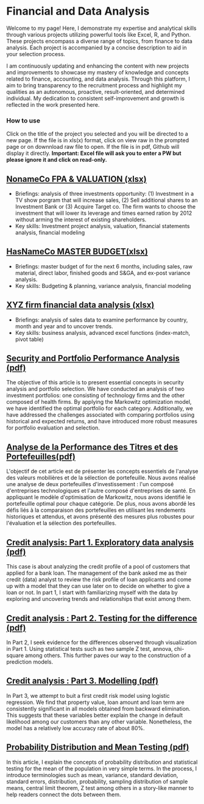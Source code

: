 # Financial and Data Analysis

Welcome to my page! Here, I demonstrate my expertise and analytical skills through various projects utilizing powerful tools like Excel, R, and Python. These projects encompass a diverse range of topics, from finance to data analysis. Each project is accompanied by a concise description to aid in your selection process.

I am continuously updating and enhancing the content with new projects and improvements to showcase my mastery of knowledge and concepts related to finance, accounting, and data analysis. Through this platform, I aim to bring transparency to the recruitment process and highlight my qualities as an autonomous, proactive, result-oriented, and determined individual. My dedication to consistent self-improvement and growth is reflected in the work presented here.

### How to use
Click on the title of the project you selected and you will be directed to a new page. If the file is in xls(x) format, click on view raw in the prompted page or on downnload raw file to open. If the file is in pdf, Github will display it directly.
**Important: Excel file will ask you to enter a PW but please ignore it and click on read-only.**


## [NonameCo FPA & VALUATION (xlsx)]( https://github.com/eliediwa9/Financial-Planning-and-Analysis/blob/main/NoNameCo%20FPA%20%26%20valuation.xlsx)
- Briefings: analysis of three investments opportunity: (1) Investment in a TV show porgram that will increase sales, (2) Sell additional shares to an Investment Bank or (3) Acquire Target co. The firm wants to choose the investment that will lower its leverage and times earned ration by 2012 without arming the interest of existing shareholders.
- Key skills: Investment project analysis, valuation, financial statements analysis, financial modeling


## [HasNameCo MASTER BUDGET(xlsx)](https://github.com/eliediwa9/Financial-Planning-and-Analysis/blob/main/HasNameCo%20Master-Plan.xlsx)
- Briefings: master budget of  for the next 6 months, including sales, raw material, direct labor, finished goods and S&GA, and ex-post variance analysis.
- Key skills: Budgeting & planning, variance analysis, financial modeling


## [XYZ firm financial data analysis (xlsx)](https://github.com/eliediwa9/Financial-Planning-and-Analysis/blob/main/XYZ%20Financial%20data%20analysis.xlsx)
- Briefings: analysis of sales data to examine performance by country, month and year and to uncover trends.
- Key skills: business analysis, advanced excel functions (index-match, pivot table)


## [Security and Portfolio Performance Analysis (pdf)](https://github.com/eliediwa9/Financial-and-Data-Analysis/blob/main/Security%20and%20Portfolio%20Performance%20Analysis%20.pdf)
The objective of this article is to present essential concepts in security analysis and portfolio selection. We have conducted an analysis of two investment portfolios: one consisting of technology firms and the other composed of health firms. By applying the Markowitz optimization model, we have identified the optimal portfolio for each category. Additionally, we have addressed the challenges associated with comparing portfolios using historical and expected returns, and have introduced more robust measures for portfolio evaluation and selection.

## [Analyse de la Performance des Titres et des Portefeuilles(pdf)](https://github.com/eliediwa9/Financial-and-Data-Analysis/blob/main/Analyse%20de%20la%20Performance%20des%20Titres%20et%20des%20Portefeuilles.pdf)
L'objectif de cet article est de présenter les concepts essentiels de l'analyse des valeurs mobilières et de la sélection de portefeuille. Nous avons réalisé une analyse de deux portefeuilles d'investissement : l'un composé d'entreprises technologiques et l'autre composé d'entreprises de santé. En appliquant le modèle d'optimisation de Markowitz, nous avons identifié le portefeuille optimal pour chaque catégorie. De plus, nous avons abordé les défis liés à la comparaison des portefeuilles en utilisant les rendements historiques et attendus, et avons présenté des mesures plus robustes pour l'évaluation et la sélection des portefeuilles.

## [Credit analysis: Part 1. Exploratory data analysis (pdf)](https://github.com/eliediwa9/Financial-and-Data-Analysis/blob/main/Credit%20Analysis%20Part%201.pdf)
This case is about analyzing the credit profile of a pool of customers that applied for a bank loan. The management of the bank asked me as their credit (data) analyst to review the risk profile of loan applicants and come up with a model that they can use later on to decide on whether to give a loan or not. In part 1, I start with familiarizing myself with the data by exploring and uncovering trends and relationships that exist among them.

## [Credit analysis : Part 2. Testing for the difference (pdf)](https://github.com/eliediwa9/Financial-and-Data-Analysis/blob/main/Credit%20Analysis%20Part%202.pdf)
In Part 2, I seek evidence for the differences observed through visualization in Part 1. Using statistical tests such as two sample Z test, annova, chi-square among others. This further paves our way to the construction of a prediction models.

## [Credit analysis : Part 3. Modelling (pdf)](https://github.com/eliediwa9/Financial-and-Data-Analysis/blob/main/Credit%20Analysis%20Part%203.pdf)
In Part 3, we attempt to buit a first credit risk model using logistic regression. We find that property value, loan amount and loan term are consistently significant in all models obtained from backward elimination. This suggests that these variables better explain the change in default likelihood among our customers than any other variable. Nonetheless, the model has a relatively low accuracy rate of about 80%. 

## [Probability Distribution and Mean Testing (pdf)](https://github.com/eliediwa9/Financial-and-Data-Analysis/blob/main/Probability%20Distribution%20and%20Statistical%20Testing%20.pdf)
In this article, I explain the concepts of probability distribution and statistical testing for the mean of the population in very simple terms. In the process, I introduce terminologies such as mean, variance, standard deviation, standard errors, distribution, probability, sampling distribution of sample means, central limit theorem, Z test among others in a story-like manner to help readers connect the dots between them. 
